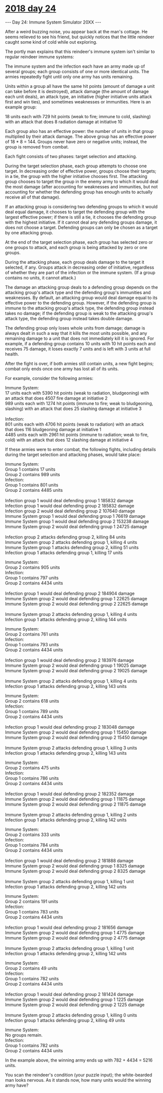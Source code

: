 # [2018 day 24](https://adventofcode.com/2018/day/24)

--- Day 24: Immune System Simulator 20XX ---

After a weird buzzing noise, you appear back at the man's cottage. He seems relieved to see his friend, but quickly notices that the little reindeer caught some kind of cold while out exploring.



The portly man explains that this reindeer's immune system isn't similar to regular reindeer immune systems:



The immune system and the infection each have an army made up of several groups; each group consists of one or more identical units.  The armies repeatedly fight until only one army has units remaining.



Units within a group all have the same hit points (amount of damage a unit can take before it is destroyed), attack damage (the amount of damage each unit deals), an attack type, an initiative (higher initiative units attack first and win ties), and sometimes weaknesses or immunities. Here is an example group:



18 units each with 729 hit points (weak to fire; immune to cold, slashing)\
 with an attack that does 8 radiation damage at initiative 10



Each group also has an effective power: the number of units in that group multiplied by their attack damage. The above group has an effective power of 18 * 8 = 144. Groups never have zero or negative units; instead, the group is removed from combat.



Each fight consists of two phases: target selection and attacking.



During the target selection phase, each group attempts to choose one target. In decreasing order of effective power, groups choose their targets; in a tie, the group with the higher initiative chooses first. The attacking group chooses to target the group in the enemy army to which it would deal the most damage (after accounting for weaknesses and immunities, but not accounting for whether the defending group has enough units to actually receive all of that damage).



If an attacking group is considering two defending groups to which it would deal equal damage, it chooses to target the defending group with the largest effective power; if there is still a tie, it chooses the defending group with the highest initiative.  If it cannot deal any defending groups damage, it does not choose a target.  Defending groups can only be chosen as a target by one attacking group.



At the end of the target selection phase, each group has selected zero or one groups to attack, and each group is being attacked by zero or one groups.



During the attacking phase, each group deals damage to the target it selected, if any. Groups attack in decreasing order of initiative, regardless of whether they are part of the infection or the immune system. (If a group contains no units, it cannot attack.)



The damage an attacking group deals to a defending group depends on the attacking group's attack type and the defending group's immunities and weaknesses.  By default, an attacking group would deal damage equal to its effective power to the defending group.  However, if the defending group is immune to the attacking group's attack type, the defending group instead takes no damage; if the defending group is weak to the attacking group's attack type, the defending group instead takes double damage.



The defending group only loses whole units from damage; damage is always dealt in such a way that it kills the most units possible, and any remaining damage to a unit that does not immediately kill it is ignored. For example, if a defending group contains 10 units with 10 hit points each and receives 75 damage, it loses exactly 7 units and is left with 3 units at full health.



After the fight is over, if both armies still contain units, a new fight begins; combat only ends once one army has lost all of its units.



For example, consider the following armies:



Immune System:\
17 units each with 5390 hit points (weak to radiation, bludgeoning) with\
 an attack that does 4507 fire damage at initiative 2\
989 units each with 1274 hit points (immune to fire; weak to bludgeoning,\
 slashing) with an attack that does 25 slashing damage at initiative 3\
\
Infection:\
801 units each with 4706 hit points (weak to radiation) with an attack\
 that does 116 bludgeoning damage at initiative 1\
4485 units each with 2961 hit points (immune to radiation; weak to fire,\
 cold) with an attack that does 12 slashing damage at initiative 4



If these armies were to enter combat, the following fights, including details during the target selection and attacking phases, would take place:



Immune System:\
Group 1 contains 17 units\
Group 2 contains 989 units\
Infection:\
Group 1 contains 801 units\
Group 2 contains 4485 units\
\
Infection group 1 would deal defending group 1 185832 damage\
Infection group 1 would deal defending group 2 185832 damage\
Infection group 2 would deal defending group 2 107640 damage\
Immune System group 1 would deal defending group 1 76619 damage\
Immune System group 1 would deal defending group 2 153238 damage\
Immune System group 2 would deal defending group 1 24725 damage\
\
Infection group 2 attacks defending group 2, killing 84 units\
Immune System group 2 attacks defending group 1, killing 4 units\
Immune System group 1 attacks defending group 2, killing 51 units\
Infection group 1 attacks defending group 1, killing 17 units



Immune System:\
Group 2 contains 905 units\
Infection:\
Group 1 contains 797 units\
Group 2 contains 4434 units\
\
Infection group 1 would deal defending group 2 184904 damage\
Immune System group 2 would deal defending group 1 22625 damage\
Immune System group 2 would deal defending group 2 22625 damage\
\
Immune System group 2 attacks defending group 1, killing 4 units\
Infection group 1 attacks defending group 2, killing 144 units



Immune System:\
Group 2 contains 761 units\
Infection:\
Group 1 contains 793 units\
Group 2 contains 4434 units\
\
Infection group 1 would deal defending group 2 183976 damage\
Immune System group 2 would deal defending group 1 19025 damage\
Immune System group 2 would deal defending group 2 19025 damage\
\
Immune System group 2 attacks defending group 1, killing 4 units\
Infection group 1 attacks defending group 2, killing 143 units



Immune System:\
Group 2 contains 618 units\
Infection:\
Group 1 contains 789 units\
Group 2 contains 4434 units\
\
Infection group 1 would deal defending group 2 183048 damage\
Immune System group 2 would deal defending group 1 15450 damage\
Immune System group 2 would deal defending group 2 15450 damage\
\
Immune System group 2 attacks defending group 1, killing 3 units\
Infection group 1 attacks defending group 2, killing 143 units



Immune System:\
Group 2 contains 475 units\
Infection:\
Group 1 contains 786 units\
Group 2 contains 4434 units\
\
Infection group 1 would deal defending group 2 182352 damage\
Immune System group 2 would deal defending group 1 11875 damage\
Immune System group 2 would deal defending group 2 11875 damage\
\
Immune System group 2 attacks defending group 1, killing 2 units\
Infection group 1 attacks defending group 2, killing 142 units



Immune System:\
Group 2 contains 333 units\
Infection:\
Group 1 contains 784 units\
Group 2 contains 4434 units\
\
Infection group 1 would deal defending group 2 181888 damage\
Immune System group 2 would deal defending group 1 8325 damage\
Immune System group 2 would deal defending group 2 8325 damage\
\
Immune System group 2 attacks defending group 1, killing 1 unit\
Infection group 1 attacks defending group 2, killing 142 units



Immune System:\
Group 2 contains 191 units\
Infection:\
Group 1 contains 783 units\
Group 2 contains 4434 units\
\
Infection group 1 would deal defending group 2 181656 damage\
Immune System group 2 would deal defending group 1 4775 damage\
Immune System group 2 would deal defending group 2 4775 damage\
\
Immune System group 2 attacks defending group 1, killing 1 unit\
Infection group 1 attacks defending group 2, killing 142 units



Immune System:\
Group 2 contains 49 units\
Infection:\
Group 1 contains 782 units\
Group 2 contains 4434 units\
\
Infection group 1 would deal defending group 2 181424 damage\
Immune System group 2 would deal defending group 1 1225 damage\
Immune System group 2 would deal defending group 2 1225 damage\
\
Immune System group 2 attacks defending group 1, killing 0 units\
Infection group 1 attacks defending group 2, killing 49 units



Immune System:\
No groups remain.\
Infection:\
Group 1 contains 782 units\
Group 2 contains 4434 units



In the example above, the winning army ends up with 782 + 4434 = 5216 units.



You scan the reindeer's condition (your puzzle input); the white-bearded man looks nervous.  As it stands now, how many units would the winning army have?



